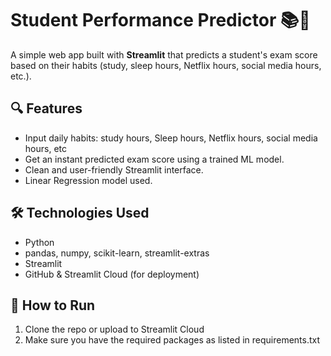 # Student Performance Predictor 📚🎯

A simple web app built with **Streamlit** that predicts a student's exam score based on their habits (study, sleep hours, Netflix hours, social media hours, etc.).

## 🔍 Features

- Input daily habits: study hours, Sleep hours, Netflix hours, social media hours, etc
- Get an instant predicted exam score using a trained ML model.
- Clean and user-friendly Streamlit interface.
- Linear Regression model used.

## 🛠️ Technologies Used

- Python
- pandas, numpy, scikit-learn, streamlit-extras
- Streamlit
- GitHub & Streamlit Cloud (for deployment)

## 🚀 How to Run

1. Clone the repo or upload to Streamlit Cloud
2. Make sure you have the required packages as listed in requirements.txt
